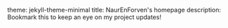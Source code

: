 theme: jekyll-theme-minimal
title: NaurEnForven's homepage
description: Bookmark this to keep an eye on my project updates!
